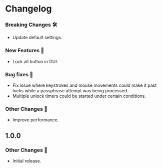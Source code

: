 # Changelog

### Breaking Changes 🛠
- Update default settings.

### New Features 🎉
- Lock all button in GUI.

### Bug fixes 🐛
- Fix issue where keystrokes and mouse movements could make it past locks while a passphrase attempt was being processed.
- Multiple unlock timers could be started under certain conditions.

### Other Changes 🔄
- Improve performance.

## 1.0.0

### Other Changes 🔄
- Initial release.
